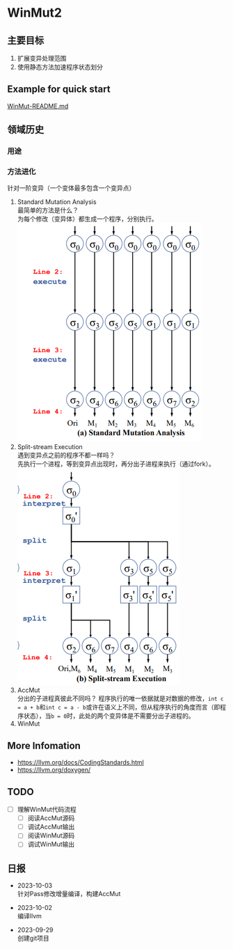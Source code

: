 # WinMut2

## 主要目标

1. 扩展变异处理范围
2. 使用静态方法加速程序状态划分

## Example for quick start

[WinMut-README.md](WinMut-README.md)

## 领域历史

### 用途

### 方法进化

针对一阶变异（一个变体最多包含一个变异点）

1. Standard Mutation Analysis  
   最简单的方法是什么？  
   为每个修改（变异体）都生成一个程序，分别执行。
   ![Standard Mutation Analysis](image.png)
2. Split-stream Execution  
   遇到变异点之前的程序不都一样吗？  
   先执行一个进程，等到变异点出现时，再分出子进程来执行（通过fork）。
   ![Alt text](image-1.png)
3. AccMut  
   分出的子进程真彼此不同吗？
   程序执行的唯一依据就是对数据的修改，`int c = a + b`和`int c = a - b`或许在语义上不同，但从程序执行的角度而言（即程序状态），当`b = 0`时，此处的两个变异体是不需要分出子进程的。 
4. WinMut

## More Infomation

- <https://llvm.org/docs/CodingStandards.html>
- <https://llvm.org/doxygen/>

## TODO

- [ ] 理解WinMut代码流程
  - [ ] 阅读AccMut源码
  - [ ] 调试AccMut输出
  - [ ] 阅读WinMut源码
  - [ ] 调试WinMut输出

## 日报

- 2023-10-03  
  针对Pass修改增量编译，构建AccMut

- 2023-10-02  
  编译llvm

- 2023-09-29  
  创建git项目
